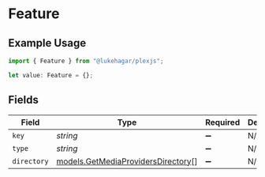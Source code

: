 # Feature

## Example Usage

```typescript
import { Feature } from "@lukehagar/plexjs";

let value: Feature = {};
```

## Fields

| Field                                                                          | Type                                                                           | Required                                                                       | Description                                                                    |
| ------------------------------------------------------------------------------ | ------------------------------------------------------------------------------ | ------------------------------------------------------------------------------ | ------------------------------------------------------------------------------ |
| `key`                                                                          | *string*                                                                       | :heavy_minus_sign:                                                             | N/A                                                                            |
| `type`                                                                         | *string*                                                                       | :heavy_minus_sign:                                                             | N/A                                                                            |
| `directory`                                                                    | [models.GetMediaProvidersDirectory](../models/getmediaprovidersdirectory.md)[] | :heavy_minus_sign:                                                             | N/A                                                                            |
